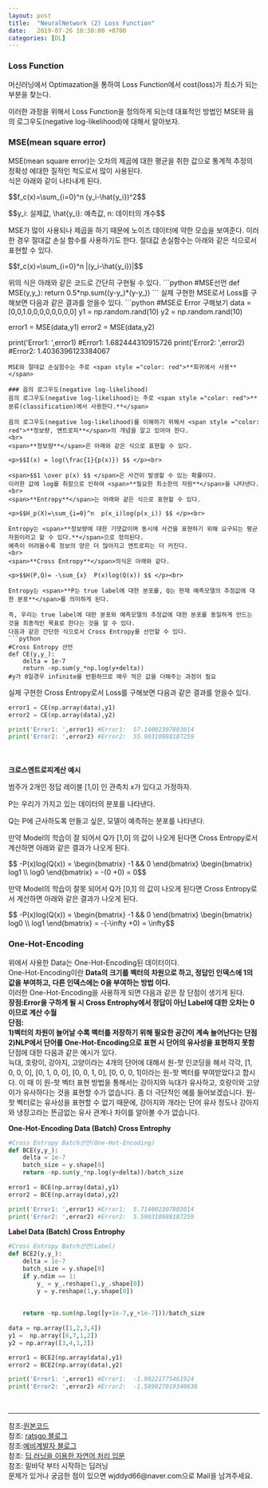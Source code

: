 ```yaml
---
layout: post
title:  "NeuralNetwork (2) Loss Function"
date:   2019-07-26 10:30:00 +0700
categories: [DL]
---
```


### Loss Function
<script type="text/javascript" src="https://cdn.mathjax.org/mathjax/latest/MathJax.js?config=TeX-AMS_HTML"></script>
머신러닝에서 Optimazation을 통하여 Loss Function에서 cost(loss)가 최소가 되는 부분을 찾는다.  

이러한 과정을 위해서 Loss Function을 정의하게 되는데  대표적인 방법인 MSE와 음의 로그우도(negative log-likelihood)에 대해서 알아보자.  

### MSE(mean square error)
MSE(mean square error)는 오차의 제곱에 대한 평균을 취한 값으로 통계적 추정의 정확성 에대한 질적인 척도로서 많이 사용된다.  
식은 아래와 같이 나타내게 된다.  
<p>$$f_c(x)=\sum_{i=0}^n  (y_i-\hat{y_i})^2$$</p>
<p>$$y_i: 실제값, \hat{y_i}: 예측값, n: 데이터의 개수$$</p>
MSE가 많이 사용되나 제곱을 하기 때문에 노이즈 데이터에 약한 모습을 보여준다.  
이러한 경우 절대값 손실 함수를 사용하기도 한다. 절대값 손실함수는 아래와 같은 식으로서 표현할 수 있다.  
<p>$$f_c(x)=\sum_{i=0}^n  |(y_i-\hat{y_i})|$$</p>
위의 식은 아래와 같은 코드로 간단히 구현될 수 있다.  
```python
#MSE선언
def MSE(y,y_):
    return 0.5*np.sum((y-y_)*(y-y_))
```
실제 구현한 MSE로서 Loss를 구해보면 다음과 같은 결과를 얻을수 있다.  
```python
#MSE로 Error 구해보기
data = [0,0,1.0,0,0,0,0,0,0,0]
y1 =  np.random.rand(10)
y2 = np.random.rand(10)

error1 = MSE(data,y1)
error2 = MSE(data,y2)

print('Error1: ',error1) #Error1:  1.682444310915726
print('Error2: ',error2) #Error2:  1.4036396123384067
```
MSE와 절대값 손실함수는 주로 <span style ="color: red">**회귀에서 사용**</span>  

### 음의 로그우도(negative log-likelihood)
음의 로그우도(negative log-likelihood)는 주로 <span style ="color: red">**분류(classification)에서 사용한다.**</span>  

음의 로그우도(negative log-likelihood)를 이해하기 위해서 <span style ="color: red">**정보량, 엔트로피**</span>의 개념을 알고 있어야 한다.  
<br>
<span>**정보량**</span>은 아래와 같은 식으로 표현할 수 있다.  

<p>$$I(x) = log(\frac{1}{p(x)}) $$ </p><br>

<span>$$1 \over p(x) $$ </span>은 사건이 발생할 수 있는 확률이다.  
이러한 값에 log를 취함으로 인하여 <span>**필요한 최소한의 자원**</span>을 나타낸다.  
<br>
<span>**Entropy**</span>는 아래와 같은 식으로 표현할 수 있다.  

<p>$$H_p(X)=\sum_{i=0}^n  p(x_i)log(p(x_i)) $$ </p><br>

Entropy는 <span>**정보량에 대한 기댓값이며 동시에 사건을 표현하기 위해 요구되는 평균 자원이라고 할 수 있다.**</span>으로 정의된다.  
예측이 어려울수록 정보의 양은 더 많아지고 엔트로피는 더 커진다.  
<br>
<span>**Cross Entropy**</span>의식은 아래와 같다.  

<p>$$H(P,Q)= -\sum_{x}  P(x)log(Q(x)) $$ </p><br>

Entropy는 <span>**P는 true label에 대한 분포를, Q는 현재 예측모델의 추정값에 대한 분포**</span>를 의미하게 된다.  

즉, 우리는 true label에 대한 분포와 예측모델의 추정값에 대한 분포를 동일하게 만드는 것을 최종적인 목표로 한다는 것을 알 수 있다.  
다음과 같은 간단한 식으로서 Cross Entropy를 선언할 수 있다.  
```python
#Cross Entropy 선언
def CE(y,y_):
    delta = 1e-7
    return -np.sum(y_*np.log(y+delta))
#y가 0일경우 infinite를 반환하므로 매우 적은 값을 더해주는 과정이 필요
```
실제 구현한 Cross Entropy로서 Loss를 구해보면 다음과 같은 결과를 얻을수 있다.  
```python
error1 = CE(np.array(data),y1)
error2 = CE(np.array(data),y2)

print('Error1: ',error1) #Error1:  57.14002307803014
print('Error2: ',error2) #Error2:  55.90310988187259
```
<br><br>
**크로스엔트로피계산 예시**

범주가 2개인 정답 레이블 [1,0] 인 관측치 x가 있다고 가정하자.  

P는 우리가 가지고 있는 데이터의 분포를 나타낸다.  

Q는 P에 근사하도록 만들고 싶은, 모델이 예측하는 분포를 나타낸다.  

만약 Model의 학습이 잘 되어서 Q가 [1,0] 의 값이 나오게 된다면 Cross Entropy로서 계산하면 아래와 같은 결과가 나오게 된다.  

<p>$$ -P(x)log(Q(x)) = \begin{bmatrix} -1 && 0 \end{bmatrix} \begin{bmatrix} log1 \\ log0 \end{bmatrix} = -(0 +0) = 0$$ </p>

만약 Model의 학습이 잘못 되어서 Q가 [0,1] 의 값이 나오게 된다면 Cross Entropy로서 계산하면 아래와 같은 결과가 나오게 된다.  

<p>$$ -P(x)log(Q(x)) = \begin{bmatrix} -1 && 0 \end{bmatrix} \begin{bmatrix} log0 \\ log1 \end{bmatrix} = -(-\infty +0) = \infty$$ </p>

### One-Hot-Encoding
위에서 사용한 Data는 One-Hot-Encoding된 데이터이다.  
One-Hot-Encoding이란 **Data의 크기를 벡터의 차원으로 하고, 정답인 인덱스에 1의 값을 부여하고, 다른 인덱스에는 0을 부여하는 방법 이다.**  
이러한 One-Hot-Encoding을 사용하게 되면 다음과 같은 장 단점이 생기게 된다.  
**장점:Error을 구하게 될 시 Cross Entrophy에서 정답이 아닌 Label에 대한 오차는 0 이므로 계산 수월**  
**단점:  
1)벡터의 차원이 늘어날 수록 벡터를 저장하기 위해 필요한 공간이 계속 늘어난다는 단점
2)NLP에서 단어를 One-Hot-Encoding으로 표현 시 단어의 유사성을 표현하지 못함**  
단점에 대한 다음과 같은 예시가 있다.  
늑대, 호랑이, 강아지, 고양이라는 4개의 단어에 대해서 원-핫 인코딩을 해서 각각, [1, 0, 0, 0], [0, 1, 0, 0], [0, 0, 1, 0], [0, 0, 0, 1]이라는 원-핫 벡터를 부여받았다고 합시다. 이 때 이 원-핫 벡터 표현 방법을 통해서는 강아지와 늑대가 유사하고, 호랑이와 고양이가 유사하다는 것을 표현할 수가 없습니다. 좀 더 극단적인 예를 들어보겠습니다. 원-핫 벡터로는 유사성을 표현할 수 없기 때문에, 강아지와 개라는 단어 유사 정도나 강아지와 냉장고라는 뜬금없는 유사 관계나 차이를 알아볼 수가 없습니다.  

**One-Hot-Encoding Data (Batch) Cross Entrophy**  
```python
#Cross Entropy Batch선언(One-Hot-Encoding)
def BCE(y,y_):
    delta = 1e-7
    batch_size = y.shape[0]
    return -np.sum(y_*np.log(y+delta))/batch_size
    
error1 = BCE(np.array(data),y1)
error2 = BCE(np.array(data),y2)

print('Error1: ',error1) #Error1:  5.714002307803014
print('Error2: ',error2) #Error2:  5.590310988187259
```

**Label Data (Batch) Cross Entrophy**  
```python
#Cross Entropy Batch선언(Label)
def BCE2(y,y_):
    delta = 1e-7
    batch_size = y.shape[0]
    if y.ndim == 1:
        y_ = y_.reshape(1,y_.shape[0])
        y = y.reshape(1,y.shape[0])
    
    
    return -np.sum(np.log([y+1e-7,y_+1e-7]))/batch_size
    
data = np.array([1,2,3,4])
y1 =  np.array([6,7,1,2])
y2 = np.array([3,4,1,2])

error1 = BCE2(np.array(data),y1)
error2 = BCE2(np.array(data),y2)

print('Error1: ',error1) #Error1:  -1.90221775461924
print('Error2: ',error2) #Error2:  -1.589027019340636
```
<br>
<hr>
참조:<a href="https://github.com/wjddyd66/DeepLearning/blob/master/Loss%20Function.ipynb">원본코드</a><br>
참조: <a href="https://ratsgo.github.io/deep%20learning/2017/09/24/loss/">ratsgo 블로그</a> <br>
참조:<a href="http://blog.naver.com/PostView.nhn?blogId=qbxlvnf11&logNo=221386519587&categoryNo=52&parentCategoryNo=0&viewDate=&currentPage=1&postListTopCurrentPage=1&from=search&userTopListOpen=true&userTopListCount=5&userTopListManageOpen=false&userTopListCurrentPage=1">예비계발자 블로그</a><br>
참조: <a href="https://wikidocs.net/22647">딥 러닝을 이용한 자연어 처리 입문</a> <br>
참조: 밑바닥 부터 시작하는 딥러닝<br>
문제가 있거나 궁금한 점이 있으면 wjddyd66@naver.com으로  Mail을 남겨주세요.
